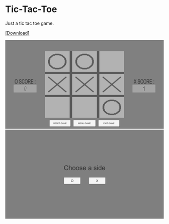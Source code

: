 # Tic-Tac-Toe
Just a tic tac toe game.

<a href="https://l3allil2on.itch.io/tic-tac-toe" target="_blank">[Download]</a>

<img src="TicTacToe.png" /><img src="TicTacToe2.png" />
